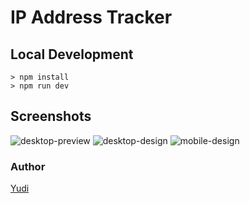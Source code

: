 # IP Address Tracker

## Local Development
```
> npm install
> npm run dev
```

## Screenshots
![desktop-preview](https://user-images.githubusercontent.com/35747911/121130467-0539f780-c861-11eb-8752-f7c5ec187a75.jpg)
![desktop-design](https://user-images.githubusercontent.com/35747911/121130455-01a67080-c861-11eb-895b-d8266590e0a0.jpg)
![mobile-design](https://user-images.githubusercontent.com/35747911/121130472-066b2480-c861-11eb-85d6-2bfd34536827.jpg)

### Author
[Yudi](https://github.com/yudi7ll)
